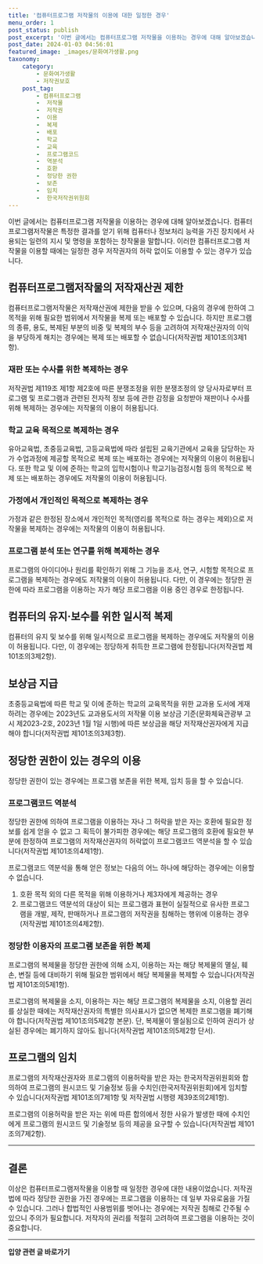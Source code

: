 ```yaml
---
title: '컴퓨터프로그램 저작물의 이용에 대한 일정한 경우'
menu_order: 1
post_status: publish
post_excerpt: '이번 글에서는 컴퓨터프로그램 저작물을 이용하는 경우에 대해 알아보겠습니다. 컴퓨터프로그램저작물은 특정한 결과를 얻기 위해 컴퓨터나 정보처리 능력을 가진 장치에서 사용되는 일련의 지시 및 명령을 포함하는 창작물을 말합니다. 이러한 컴퓨터프로그램 저작물을 이용할 때에는 일정한 경우 저작권자의 허락 없이도 이용할 수 있는 경우가 있습니다.'
post_date: 2024-01-03 04:56:01
featured_image: _images/문화여가생활.png
taxonomy:
    category:
        - 문화여가생활
        - 저작권보호
    post_tag:
        - 컴퓨터프로그램
        -  저작물
        -  저작권
        -  이용
        -  복제
        -  배포
        -  학교
        -  교육
        -  프로그램코드
        -  역분석
        -  호환
        -  정당한 권한
        -  보존
        -  임치
        -  한국저작권위원회
---
```



이번 글에서는 컴퓨터프로그램 저작물을 이용하는 경우에 대해 알아보겠습니다. 컴퓨터프로그램저작물은 특정한 결과를 얻기 위해 컴퓨터나 정보처리 능력을 가진 장치에서 사용되는 일련의 지시 및 명령을 포함하는 창작물을 말합니다. 이러한 컴퓨터프로그램 저작물을 이용할 때에는 일정한 경우 저작권자의 허락 없이도 이용할 수 있는 경우가 있습니다. 

## 컴퓨터프로그램저작물의 저작재산권 제한

컴퓨터프로그램저작물은 저작재산권에 제한을 받을 수 있으며, 다음의 경우에 한하여 그 목적을 위해 필요한 범위에서 저작물을 복제 또는 배포할 수 있습니다. 하지만 프로그램의 종류, 용도, 복제된 부분의 비중 및 복제의 부수 등을 고려하여 저작재산권자의 이익을 부당하게 해치는 경우에는 복제 또는 배포할 수 없습니다(저작권법 제101조의3제1항).

### 재판 또는 수사를 위한 복제하는 경우

저작권법 제119조 제1항 제2호에 따른 분쟁조정을 위한 분쟁조정의 양 당사자로부터 프로그램 및 프로그램과 관련된 전자적 정보 등에 관한 감정을 요청받아 재판이나 수사를 위해 복제하는 경우에는 저작물의 이용이 허용됩니다.

### 학교 교육 목적으로 복제하는 경우

유아교육법, 초중등교육법, 고등교육법에 따라 설립된 교육기관에서 교육을 담당하는 자가 수업과정에 제공할 목적으로 복제 또는 배포하는 경우에는 저작물의 이용이 허용됩니다. 또한 학교 및 이에 준하는 학교의 입학시험이나 학교기능검정시험 등의 목적으로 복제 또는 배포하는 경우에도 저작물의 이용이 허용됩니다.

### 가정에서 개인적인 목적으로 복제하는 경우

가정과 같은 한정된 장소에서 개인적인 목적(영리를 목적으로 하는 경우는 제외)으로 저작물을 복제하는 경우에는 저작물의 이용이 허용됩니다. 

### 프로그램 분석 또는 연구를 위해 복제하는 경우

프로그램의 아이디어나 원리를 확인하기 위해 그 기능을 조사, 연구, 시험할 목적으로 프로그램을 복제하는 경우에도 저작물의 이용이 허용됩니다. 다만, 이 경우에는 정당한 권한에 따라 프로그램을 이용하는 자가 해당 프로그램을 이용 중인 경우로 한정됩니다.

## 컴퓨터의 유지·보수를 위한 일시적 복제

컴퓨터의 유지 및 보수를 위해 일시적으로 프로그램을 복제하는 경우에도 저작물의 이용이 허용됩니다. 다만, 이 경우에는 정당하게 취득한 프로그램에 한정됩니다(저작권법 제101조의3제2항).

## 보상금 지급

초중등교육법에 따른 학교 및 이에 준하는 학교의 교육목적을 위한 교과용 도서에 게재하려는 경우에는 2023년도 교과용도서의 저작물 이용 보상금 기준(문화체육관광부 고시 제2023-2호, 2023년 1월 1일 시행)에 따른 보상금을 해당 저작재산권자에게 지급해야 합니다(저작권법 제101조의3제3항).

## 정당한 권한이 있는 경우의 이용

정당한 권한이 있는 경우에는 프로그램 보존을 위한 복제, 임치 등을 할 수 있습니다.

### 프로그램코드 역분석

정당한 권한에 의하여 프로그램을 이용하는 자나 그 허락을 받은 자는 호환에 필요한 정보를 쉽게 얻을 수 없고 그 획득이 불가피한 경우에는 해당 프로그램의 호환에 필요한 부분에 한정하여 프로그램의 저작재산권자의 허락없이 프로그램코드 역분석을 할 수 있습니다(저작권법 제101조의4제1항).

프로그램코드 역분석을 통해 얻은 정보는 다음의 어느 하나에 해당하는 경우에는 이용할 수 없습니다.

1. 호환 목적 외의 다른 목적을 위해 이용하거나 제3자에게 제공하는 경우
2. 프로그램코드 역분석의 대상이 되는 프로그램과 표현이 실질적으로 유사한 프로그램을 개발, 제작, 판매하거나 프로그램의 저작권을 침해하는 행위에 이용하는 경우(저작권법 제101조의4제2항).

### 정당한 이용자의 프로그램 보존을 위한 복제

프로그램의 복제물을 정당한 권한에 의해 소지, 이용하는 자는 해당 복제물의 멸실, 훼손, 변질 등에 대비하기 위해 필요한 범위에서 해당 복제물을 복제할 수 있습니다(저작권법 제101조의5제1항).

프로그램의 복제물을 소지, 이용하는 자는 해당 프로그램의 복제물을 소지, 이용할 권리를 상실한 때에는 저작재산권자의 특별한 의사표시가 없으면 복제한 프로그램을 폐기해야 합니다(저작권법 제101조의5제2항 본문). 단, 복제물이 멸실됨으로 인하여 권리가 상실된 경우에는 폐기하지 않아도 됩니다(저작권법 제101조의5제2항 단서).

## 프로그램의 임치

프로그램의 저작재산권자와 프로그램의 이용허락을 받은 자는 한국저작권위원회와 합의하여 프로그램의 원시코드 및 기술정보 등을 수치인(한국저작권위원회)에게 임치할 수 있습니다(저작권법 제101조의7제1항 및 저작권법 시행령 제39조의2제1항).

프로그램의 이용허락을 받은 자는 위에 따른 합의에서 정한 사유가 발생한 때에 수치인에게 프로그램의 원시코드 및 기술정보 등의 제공을 요구할 수 있습니다(저작권법 제101조의7제2항).

---
## 결론

이상은 컴퓨터프로그램저작물을 이용할 때 일정한 경우에 대한 내용이었습니다. 저작권법에 따라 정당한 권한을 가진 경우에는 프로그램을 이용하는 데 일부 자유로움을 가질 수 있습니다. 그러나 합법적인 사용범위를 벗어나는 경우에는 저작권 침해로 간주될 수 있으니 주의가 필요합니다. 저작자의 권리를 적절히 고려하여 프로그램을 이용하는 것이 중요합니다.
<!-- wp:separator -->
<hr class="wp-block-separator has-alpha-channel-opacity"/>
<!-- /wp:separator -->

<!-- wp:group {"backgroundColor":"base","layout":{"type":"constrained"}} -->
<div class="wp-block-group has-base-background-color has-background"><!-- wp:paragraph {"align":"center","fontSize":"medium"} -->
<p class="has-text-align-center has-large-font-size"><strong>입양 관련 글 바로가기</strong></p>
<!-- /wp:paragraph -->


<!-- wp:latest-posts
{"categories":[{"id":1407,"count":19,"description":"","link":"https://uknowlaw.com/category/%ec%9e%85%ec%96%91/","name":"입양","slug":"입양","taxonomy":"category","parent":0,"meta":[],"_links":{"self":[{"href":"https://uknowlaw.com/wp-json/wp/v2/categories/1407"}],"collection":[{"href":"https://uknowlaw.com/wp-json/wp/v2/categories"}],"about":[{"href":"https://uknowlaw.com/wp-json/wp/v2/taxonomies/category"}],"wp:post_type":[{"href":"https://uknowlaw.com/wp-json/wp/v2/posts?categories=1407"}],"curies":[{"name":"wp","href":"https://api.w.org/{rel}","templated":true}]}}],"postsToShow":100,"excerptLength":28,"postLayout":"grid","columns":2,"featuredImageAlign":"left","featuredImageSizeSlug":"large","fontSize":"small"} /--></div>
<!-- /wp:group -->
